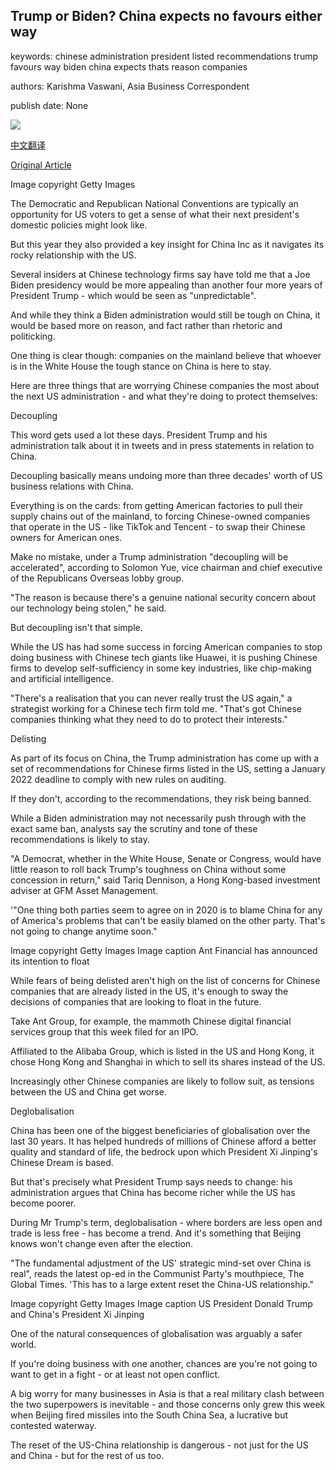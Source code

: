 ## Trump or Biden? China expects no favours either way

keywords: chinese administration president listed recommendations trump favours way biden china expects thats reason companies

authors: Karishma Vaswani, Asia Business Correspondent

publish date: None

![](https://ichef.bbci.co.uk/news/1024/branded_news/9455/production/_114137973_trumpbiden.jpg)

[中文翻译](Trump%20or%20Biden%3F%20China%20expects%20no%20favours%20either%20way_zh.md)

[Original Article](https://www.bbc.com/news/business-53928783)

Image copyright Getty Images

The Democratic and Republican National Conventions are typically an opportunity for US voters to get a sense of what their next president's domestic policies might look like.

But this year they also provided a key insight for China Inc as it navigates its rocky relationship with the US.

Several insiders at Chinese technology firms say have told me that a Joe Biden presidency would be more appealing than another four more years of President Trump - which would be seen as "unpredictable".

And while they think a Biden administration would still be tough on China, it would be based more on reason, and fact rather than rhetoric and politicking.

One thing is clear though: companies on the mainland believe that whoever is in the White House the tough stance on China is here to stay.

Here are three things that are worrying Chinese companies the most about the next US administration - and what they're doing to protect themselves:

Decoupling

This word gets used a lot these days. President Trump and his administration talk about it in tweets and in press statements in relation to China.

Decoupling basically means undoing more than three decades' worth of US business relations with China.

Everything is on the cards: from getting American factories to pull their supply chains out of the mainland, to forcing Chinese-owned companies that operate in the US - like TikTok and Tencent - to swap their Chinese owners for American ones.

Make no mistake, under a Trump administration "decoupling will be accelerated", according to Solomon Yue, vice chairman and chief executive of the Republicans Overseas lobby group.

"The reason is because there's a genuine national security concern about our technology being stolen," he said.

But decoupling isn't that simple.

While the US has had some success in forcing American companies to stop doing business with Chinese tech giants like Huawei, it is pushing Chinese firms to develop self-sufficiency in some key industries, like chip-making and artificial intelligence.

"There's a realisation that you can never really trust the US again," a strategist working for a Chinese tech firm told me. "That's got Chinese companies thinking what they need to do to protect their interests."

Delisting

As part of its focus on China, the Trump administration has come up with a set of recommendations for Chinese firms listed in the US, setting a January 2022 deadline to comply with new rules on auditing.

If they don't, according to the recommendations, they risk being banned.

While a Biden administration may not necessarily push through with the exact same ban, analysts say the scrutiny and tone of these recommendations is likely to stay.

"A Democrat, whether in the White House, Senate or Congress, would have little reason to roll back Trump's toughness on China without some concession in return," said Tariq Dennison, a Hong Kong-based investment adviser at GFM Asset Management.

'"One thing both parties seem to agree on in 2020 is to blame China for any of America's problems that can't be easily blamed on the other party. That's not going to change anytime soon."

Image copyright Getty Images Image caption Ant Financial has announced its intention to float

While fears of being delisted aren't high on the list of concerns for Chinese companies that are already listed in the US, it's enough to sway the decisions of companies that are looking to float in the future.

Take Ant Group, for example, the mammoth Chinese digital financial services group that this week filed for an IPO.

Affiliated to the Alibaba Group, which is listed in the US and Hong Kong, it chose Hong Kong and Shanghai in which to sell its shares instead of the US.

Increasingly other Chinese companies are likely to follow suit, as tensions between the US and China get worse.

Deglobalisation

China has been one of the biggest beneficiaries of globalisation over the last 30 years. It has helped hundreds of millions of Chinese afford a better quality and standard of life, the bedrock upon which President Xi Jinping's Chinese Dream is based.

But that's precisely what President Trump says needs to change: his administration argues that China has become richer while the US has become poorer.

During Mr Trump's term, deglobalisation - where borders are less open and trade is less free - has become a trend. And it's something that Beijing knows won't change even after the election.

"The fundamental adjustment of the US' strategic mind-set over China is real", reads the latest op-ed in the Communist Party's mouthpiece, The Global Times. 'This has to a large extent reset the China-US relationship."

Image copyright Getty Images Image caption US President Donald Trump and China's President Xi Jinping

One of the natural consequences of globalisation was arguably a safer world.

If you're doing business with one another, chances are you're not going to want to get in a fight - or at least not open conflict.

A big worry for many businesses in Asia is that a real military clash between the two superpowers is inevitable - and those concerns only grew this week when Beijing fired missiles into the South China Sea, a lucrative but contested waterway.

The reset of the US-China relationship is dangerous - not just for the US and China - but for the rest of us too.